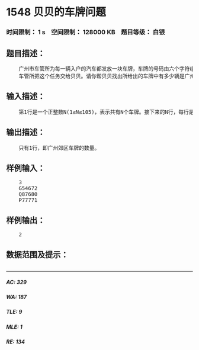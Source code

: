 # 1548 贝贝的车牌问题   
### 时间限制： 1 s&nbsp;&nbsp;&nbsp;&nbsp;空间限制： 128000 KB&nbsp;&nbsp;&nbsp;&nbsp;题目等级： 白银  
## 题目描述：  

<pre>
    广州市车管所为每一辆入户的汽车都发放一块车牌，车牌的号码由六个字符组成，如A99452、B88888等，这个字符串从左边数起的第一个字符为大写英文字母，如A、B、C等，表示这辆车是属于广州市区内的汽车还是郊区的汽车，后面的五位由数字组成。假定以字母A、B、C、D、E、F、G、R、S、T开头的表示是市区车牌，而以其他字母开头的表示郊区车牌。
    车管所把这个任务交给贝贝。请你帮贝贝找出所给出的车牌中有多少辆是广州郊区的汽车。
</pre>
  
  
## 输入描述：  

<pre>
    第1行是一个正整数N(1≤N≤105)，表示共有N个车牌。接下来的N行，每行是一个车牌号。题目保证给出的车牌不会重复。
</pre>
  
  
## 输出描述：  

<pre>
    只有1行，即广州郊区车牌的数量。
</pre>
  
  
## 样例输入：  

<pre>
    3
    G54672
    Q87680
    P77771
</pre>
  
  
## 样例输出：  

<pre>
    2
</pre>
  
  
## 数据范围及提示：  

<pre>
</pre>
  
  
***  

##### AC: 329  
##### WA: 187  
##### TLE: 9  
##### MLE: 1  
##### RE: 134  
